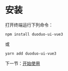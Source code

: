 # 安装

打开终端运行下列命令：

```
npm install duoduo-ui-vue3
```

或

```
yarn add duoduo-ui-vue3
```

下一节：[开始使用](#/doc/get-started)
